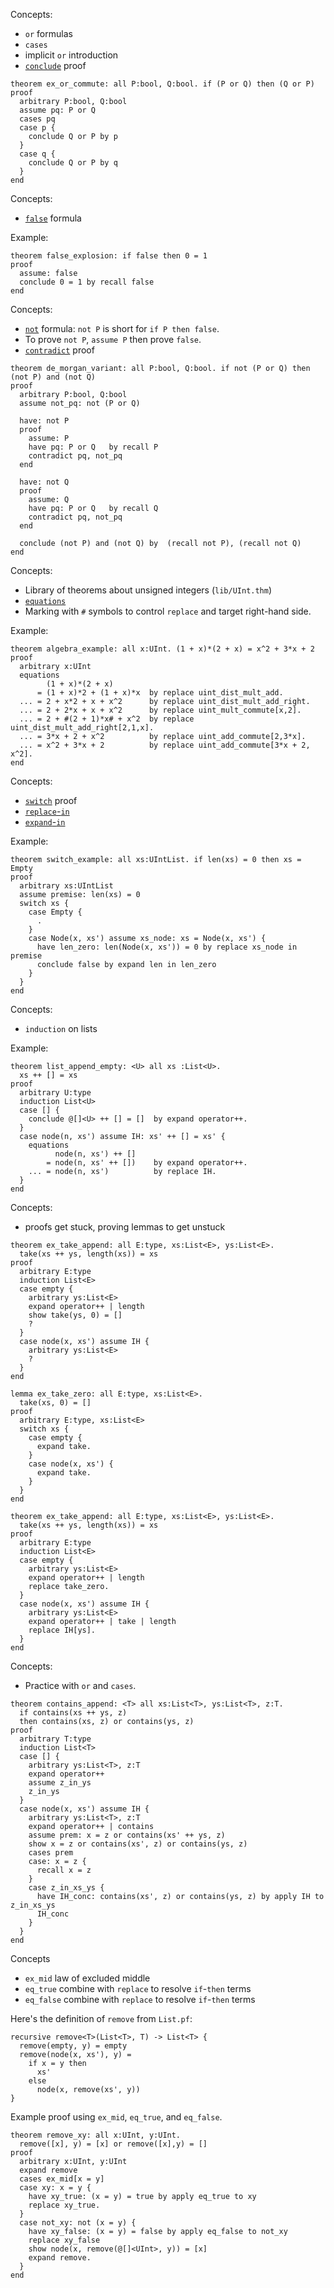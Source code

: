Concepts:
* `or` formulas
* `cases`
* implicit `or` introduction
* [`conclude`](https://jsiek.github.io/deduce/pages/reference.html#conclude-proof) proof

```{.deduce^#ex_or_commute}
theorem ex_or_commute: all P:bool, Q:bool. if (P or Q) then (Q or P)
proof
  arbitrary P:bool, Q:bool
  assume pq: P or Q
  cases pq
  case p {
    conclude Q or P by p
  }
  case q {
    conclude Q or P by q
  }
end
```

Concepts:
* [`false`](https://jsiek.github.io/deduce/pages/reference.html#false) formula

Example:
```{.deduce^#false_explosion}
theorem false_explosion: if false then 0 = 1
proof
  assume: false
  conclude 0 = 1 by recall false
end
```

Concepts:
* [`not`](https://jsiek.github.io/deduce/pages/reference.html#not) formula: `not P` is short for `if P then false`.
* To prove `not P`, `assume P` then prove `false`.
* [`contradict`](https://jsiek.github.io/deduce/pages/reference.html#contradict-proof) proof

```{.deduce^#de_morgan_variant}
theorem de_morgan_variant: all P:bool, Q:bool. if not (P or Q) then (not P) and (not Q)
proof
  arbitrary P:bool, Q:bool
  assume not_pq: not (P or Q)

  have: not P
  proof
    assume: P
    have pq: P or Q   by recall P
    contradict pq, not_pq    
  end

  have: not Q
  proof
    assume: Q
    have pq: P or Q   by recall Q
    contradict pq, not_pq    
  end
    
  conclude (not P) and (not Q) by  (recall not P), (recall not Q)
end
```

Concepts:
* Library of theorems about unsigned integers (`lib/UInt.thm`)
* [`equations`](https://jsiek.github.io/deduce/pages/reference.html#equations)
* Marking with `#` symbols to control `replace` and target right-hand side.

Example:
```{.deduce^#algebra_example}
theorem algebra_example: all x:UInt. (1 + x)*(2 + x) = x^2 + 3*x + 2
proof
  arbitrary x:UInt
  equations
        (1 + x)*(2 + x)
      = (1 + x)*2 + (1 + x)*x  by replace uint_dist_mult_add.
  ... = 2 + x*2 + x + x^2      by replace uint_dist_mult_add_right.
  ... = 2 + 2*x + x + x^2      by replace uint_mult_commute[x,2].
  ... = 2 + #(2 + 1)*x# + x^2  by replace uint_dist_mult_add_right[2,1,x].
  ... = 3*x + 2 + x^2          by replace uint_add_commute[2,3*x].
  ... = x^2 + 3*x + 2          by replace uint_add_commute[3*x + 2, x^2].
end
```

Concepts:
* [`switch`](https://jsiek.github.io/deduce/pages/reference.html#switch-proof) proof
* [`replace`-`in`](https://jsiek.github.io/deduce/pages/reference.html#replace-in-proof)
* [`expand`-`in`](https://jsiek.github.io/deduce/pages/reference.html#expand-in-proof)

Example:
```{.deduce^#switch_example}
theorem switch_example: all xs:UIntList. if len(xs) = 0 then xs = Empty
proof
  arbitrary xs:UIntList
  assume premise: len(xs) = 0
  switch xs {
    case Empty {
      .
    }
    case Node(x, xs') assume xs_node: xs = Node(x, xs') {
      have len_zero: len(Node(x, xs')) = 0 by replace xs_node in premise
      conclude false by expand len in len_zero
    }
  }
end
```

Concepts:
* `induction` on lists

Example:
```{.deduce^#list_append_empty}
theorem list_append_empty: <U> all xs :List<U>.
  xs ++ [] = xs
proof
  arbitrary U:type
  induction List<U>
  case [] {
    conclude @[]<U> ++ [] = []  by expand operator++.
  }
  case node(n, xs') assume IH: xs' ++ [] = xs' {
    equations
          node(n, xs') ++ []
        = node(n, xs' ++ [])    by expand operator++.
    ... = node(n, xs')          by replace IH.
  }
end
```

Concepts:
* proofs get stuck, proving lemmas to get unstuck

```
theorem ex_take_append: all E:type, xs:List<E>, ys:List<E>.
  take(xs ++ ys, length(xs)) = xs
proof
  arbitrary E:type
  induction List<E>
  case empty {
    arbitrary ys:List<E>
    expand operator++ | length
    show take(ys, 0) = []
    ?
  }
  case node(x, xs') assume IH {
    arbitrary ys:List<E>
    ?
  }  
end
```

```{.deduce^#ex_take_zero}
lemma ex_take_zero: all E:type, xs:List<E>.
  take(xs, 0) = []
proof
  arbitrary E:type, xs:List<E>
  switch xs {
    case empty {
      expand take.
    }
    case node(x, xs') {
      expand take.
    }
  }
end
```

```{.deduce^#ex_take_append}
theorem ex_take_append: all E:type, xs:List<E>, ys:List<E>.
  take(xs ++ ys, length(xs)) = xs
proof
  arbitrary E:type
  induction List<E>
  case empty {
    arbitrary ys:List<E>
    expand operator++ | length
    replace take_zero.
  }
  case node(x, xs') assume IH {
    arbitrary ys:List<E>
    expand operator++ | take | length
    replace IH[ys].
  }  
end
```

Concepts:
* Practice with `or` and `cases`.

```{.deduce^#contains_append}
theorem contains_append: <T> all xs:List<T>, ys:List<T>, z:T.
  if contains(xs ++ ys, z)
  then contains(xs, z) or contains(ys, z)
proof
  arbitrary T:type
  induction List<T>
  case [] {
    arbitrary ys:List<T>, z:T
    expand operator++
    assume z_in_ys
    z_in_ys
  }
  case node(x, xs') assume IH {
    arbitrary ys:List<T>, z:T
    expand operator++ | contains
    assume prem: x = z or contains(xs' ++ ys, z)
    show x = z or contains(xs', z) or contains(ys, z)
    cases prem
    case: x = z {
      recall x = z
    }
    case z_in_xs_ys {
      have IH_conc: contains(xs', z) or contains(ys, z) by apply IH to z_in_xs_ys
      IH_conc
    }
  }
end
```


Concepts
* `ex_mid`  law of excluded middle
* `eq_true` combine with `replace` to resolve `if`-`then` terms
* `eq_false` combine with `replace` to resolve `if`-`then` terms

Here's the definition of `remove` from `List.pf`:
```
recursive remove<T>(List<T>, T) -> List<T> {
  remove(empty, y) = empty
  remove(node(x, xs'), y) =
    if x = y then
      xs'
    else
      node(x, remove(xs', y))
}
```

Example proof using `ex_mid`, `eq_true`, and `eq_false`.

```{.deduce^#remove_xy}
theorem remove_xy: all x:UInt, y:UInt.
  remove([x], y) = [x] or remove([x],y) = []
proof
  arbitrary x:UInt, y:UInt
  expand remove
  cases ex_mid[x = y]
  case xy: x = y {
    have xy_true: (x = y) = true by apply eq_true to xy
    replace xy_true.
  }
  case not_xy: not (x = y) {
    have xy_false: (x = y) = false by apply eq_false to not_xy
    replace xy_false
    show node(x, remove(@[]<UInt>, y)) = [x]
    expand remove.
  }
end
```

<!--
```{.deduce^file=DeduceIntroProof2.pf}
import UInt
import DeduceProgramming
import DeduceIntroProof
import Base
import List

<<ex_or_commute>>
<<false_explosion>>
<<de_morgan_variant>>
<<algebra_example>>
<<list_append_empty>>
<<switch_example>>
<<ex_take_zero>>
<<ex_take_append>>
<<contains_append>>
<<remove_xy>>
```
-->

